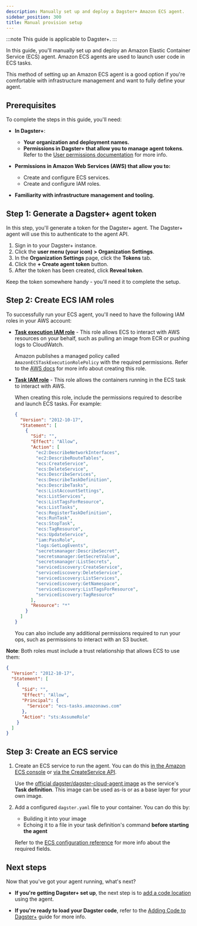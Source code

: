 ```yaml
---
description: Manually set up and deploy a Dagster+ Amazon ECS agent.
sidebar_position: 300
title: Manual provision setup
---
```


:::note
This guide is applicable to Dagster+.
:::

In this guide, you'll manually set up and deploy an Amazon Elastic Container Service (ECS) agent. Amazon ECS agents are used to launch user code in ECS tasks.

This method of setting up an Amazon ECS agent is a good option if you're comfortable with infrastructure management and want to fully define your agent.

## Prerequisites

To complete the steps in this guide, you'll need:

- **In Dagster+**:

  - **Your organization and deployment names.**
  - **Permissions in Dagster+ that allow you to manage agent tokens**. Refer to the [User permissions documentation](/deployment/dagster-plus/authentication-and-access-control/rbac/users) for more info.

- **Permissions in Amazon Web Services (AWS) that allow you to:**

  - Create and configure ECS services.
  - Create and configure IAM roles.

- **Familiarity with infrastructure management and tooling.**

## Step 1: Generate a Dagster+ agent token

In this step, you'll generate a token for the Dagster+ agent. The Dagster+ agent will use this to authenticate to the agent API.

1. Sign in to your Dagster+ instance.
2. Click the **user menu (your icon) > Organization Settings**.
3. In the **Organization Settings** page, click the **Tokens** tab.
4. Click the **+ Create agent token** button.
5. After the token has been created, click **Reveal token**.

Keep the token somewhere handy - you'll need it to complete the setup.

## Step 2: Create ECS IAM roles

To successfully run your ECS agent, you'll need to have the following IAM roles in your AWS account:

- [**Task execution IAM role**](https://docs.aws.amazon.com/AmazonECS/latest/developerguide/task_execution_IAM_role.html) - This role allows ECS to interact with AWS resources on your behalf, such as pulling an image from ECR or pushing logs to CloudWatch.

  Amazon publishes a managed policy called `AmazonECSTaskExecutionRolePolicy` with the required permissions. Refer to the [AWS docs](https://docs.aws.amazon.com/AmazonECS/latest/developerguide/task_execution_IAM_role.html#create-task-execution-role) for more info about creating this role.

- [**Task IAM role**](https://docs.aws.amazon.com/AmazonECS/latest/developerguide/task-iam-roles.html) - This role allows the containers running in the ECS task to interact with AWS.

  When creating this role, include the permissions required to describe and launch ECS tasks. For example:

  ```json
  {
    "Version": "2012-10-17",
    "Statement": [
      {
        "Sid": "",
        "Effect": "Allow",
        "Action": [
          "ec2:DescribeNetworkInterfaces",
          "ec2:DescribeRouteTables",
          "ecs:CreateService",
          "ecs:DeleteService",
          "ecs:DescribeServices",
          "ecs:DescribeTaskDefinition",
          "ecs:DescribeTasks",
          "ecs:ListAccountSettings",
          "ecs:ListServices",
          "ecs:ListTagsForResource",
          "ecs:ListTasks",
          "ecs:RegisterTaskDefinition",
          "ecs:RunTask",
          "ecs:StopTask",
          "ecs:TagResource",
          "ecs:UpdateService",
          "iam:PassRole",
          "logs:GetLogEvents",
          "secretsmanager:DescribeSecret",
          "secretsmanager:GetSecretValue",
          "secretsmanager:ListSecrets",
          "servicediscovery:CreateService",
          "servicediscovery:DeleteService",
          "servicediscovery:ListServices",
          "servicediscovery:GetNamespace",
          "servicediscovery:ListTagsForResource",
          "servicediscovery:TagResource"
        ],
        "Resource": "*"
      }
    ]
  }
  ```

  You can also include any additional permissions required to run your ops, such as permissions to interact with an S3 bucket.

**Note**: Both roles must include a trust relationship that allows ECS to use them:

```json
{
  "Version": "2012-10-17",
  "Statement": [
    {
      "Sid": "",
      "Effect": "Allow",
      "Principal": {
        "Service": "ecs-tasks.amazonaws.com"
      },
      "Action": "sts:AssumeRole"
    }
  ]
}
```

## Step 3: Create an ECS service

1. Create an ECS service to run the agent. You can do this [in the Amazon ECS console](https://docs.aws.amazon.com/AmazonECS/latest/developerguide/create-service-console-v2.html) or [via the CreateService API](https://docs.aws.amazon.com/AmazonECS/latest/APIReference/API_CreateService.html).

   Use the [official dagster/dagster-cloud-agent image](https://hub.docker.com/r/dagster/dagster-cloud-agent) as the service's **Task definition**. This image can be used as-is or as a base layer for your own image.

2. Add a configured `dagster.yaml` file to your container. You can do this by:

   - Building it into your image
   - Echoing it to a file in your task definition's command **before starting the agent**

   Refer to the [ECS configuration reference](/dagster-plus/deployment/deployment-types/hybrid/amazon-ecs/configuration-reference#per-deployment-configuration) for more info about the required fields.

## Next steps

Now that you've got your agent running, what's next?

- **If you're getting Dagster+ set up**, the next step is to [add a code location](/deployment/code-locations) using the agent.

- **If you're ready to load your Dagster code**, refer to the [Adding Code to Dagster+](/deployment/code-locations) guide for more info.
